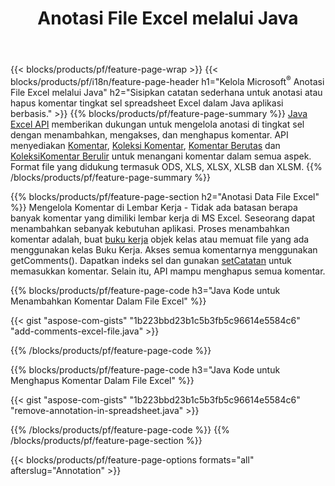 ﻿---
title: Anotasi File Excel melalui Java
url: /id/java/annotation/
description: Tambahkan atau hapus anotasi data spreadsheet Excel dan OpenOffice dengan Java library.
---
{{< blocks/products/pf/feature-page-wrap >}}
{{< blocks/products/pf/i18n/feature-page-header h1="Kelola Microsoft<sup>&reg;</sup> Anotasi File Excel melalui Java" h2="Sisipkan catatan sederhana untuk anotasi atau hapus komentar tingkat sel spreadsheet Excel dalam Java aplikasi berbasis." >}}
{{% blocks/products/pf/feature-page-summary %}}
[Java Excel API](/cells/java/) memberikan dukungan untuk mengelola anotasi di tingkat sel dengan menambahkan, mengakses, dan menghapus komentar. API menyediakan [Komentar](https://apireference.aspose.com/cells/java/com.aspose.cells/Comment), [Koleksi Komentar](https://apireference.aspose.com/cells/java/com.aspose.cells/CommentCollection), [Komentar Berutas](https://apireference.aspose.com/cells/java/com.aspose.cells/ThreadedComment) dan [KoleksiKomentar Berulir](https://apireference.aspose.com/cells/java/com.aspose.cells/ThreadedCommentCollection) untuk menangani komentar dalam semua aspek.
Format file yang didukung termasuk ODS, XLS, XLSX, XLSB dan XLSM.
{{% /blocks/products/pf/feature-page-summary %}}

{{% blocks/products/pf/feature-page-section h2="Anotasi Data File Excel" %}}
Mengelola Komentar di Lembar Kerja - Tidak ada batasan berapa banyak komentar yang dimiliki lembar kerja di MS Excel. Seseorang dapat menambahkan sebanyak kebutuhan aplikasi. Proses menambahkan komentar adalah, buat [buku kerja](https://apireference.aspose.com/cells/java/com.aspose.cells/Workbook) objek kelas atau memuat file yang ada menggunakan kelas Buku Kerja. Akses semua komentarnya menggunakan getComments(). Dapatkan indeks sel dan gunakan [setCatatan](https://apireference.aspose.com/cells/java/com.aspose.cells/comment#Note) untuk memasukkan komentar. Selain itu, API mampu menghapus semua komentar. 

{{% blocks/products/pf/feature-page-code h3="Java Kode untuk Menambahkan Komentar Dalam File Excel" %}}

{{< gist "aspose-com-gists" "1b223bbd23b1c5b3fb5c96614e5584c6" "add-comments-excel-file.java" >}}

{{% /blocks/products/pf/feature-page-code %}}

{{% blocks/products/pf/feature-page-code h3="Java Kode untuk Menghapus Komentar Dalam File Excel" %}}

{{< gist "aspose-com-gists" "1b223bbd23b1c5b3fb5c96614e5584c6" "remove-annotation-in-spreadsheet.java" >}}

{{% /blocks/products/pf/feature-page-code %}}
{{% /blocks/products/pf/feature-page-section %}}

{{< blocks/products/pf/feature-page-options formats="all" afterslug="Annotation" >}}